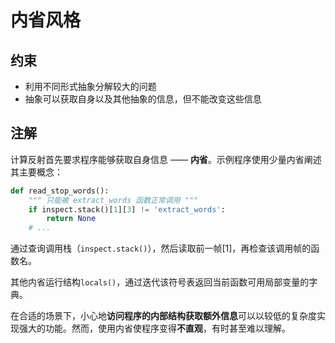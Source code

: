 # 内省风格

## 约束

- 利用不同形式抽象分解较大的问题
- 抽象可以获取自身以及其他抽象的信息，但不能改变这些信息

## 注解

计算反射首先要求程序能够获取自身信息 —— **内省**。示例程序使用少量内省阐述其主要概念：

``` python
def read_stop_words():
    """ 只能被 extract_words 函数正常调用 """
    if inspect.stack()[1][3] != 'extract_words':
        return None
    # ...
```

通过查询调用栈（`inspect.stack()`），然后读取前一帧[1]，再检查该调用帧的函数名。

其他内省运行结构`locals()`，通过迭代该符号表返回当前函数可用局部变量的字典。

在合适的场景下，小心地**访问程序的内部结构获取额外信息**可以以较低的复杂度实现强大的功能。然而，使用内省使程序变得**不直观**，有时甚至难以理解。
